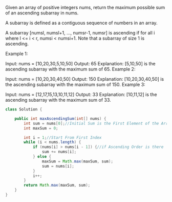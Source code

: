 Given an array of positive integers nums, return the maximum possible sum of an ascending subarray in nums.

A subarray is defined as a contiguous sequence of numbers in an array.

A subarray [numsl, numsl+1, ..., numsr-1, numsr] is ascending if for all i where l <= i < r, numsi  < numsi+1. Note that a subarray of size 1 is ascending.

 

Example 1:

Input: nums = [10,20,30,5,10,50]
Output: 65
Explanation: [5,10,50] is the ascending subarray with the maximum sum of 65.
Example 2:

Input: nums = [10,20,30,40,50]
Output: 150
Explanation: [10,20,30,40,50] is the ascending subarray with the maximum sum of 150.
Example 3:

Input: nums = [12,17,15,13,10,11,12]
Output: 33
Explanation: [10,11,12] is the ascending subarray with the maximum sum of 33.

```java
class Solution {

    public int maxAscendingSum(int[] nums) {
        int sum = nums[0];//Initial Sum is the First Element of the Array.
        int maxSum = 0;

        int i = 1;//Start From First Index
        while (i < nums.length) {
            if (nums[i] > nums[i - 1]) {//if Ascending Order is there
                sum += nums[i];
            } else {
                maxSum = Math.max(maxSum, sum);
                sum = nums[i];
            }
            i++;
        }
        return Math.max(maxSum, sum);
    }
}

```
